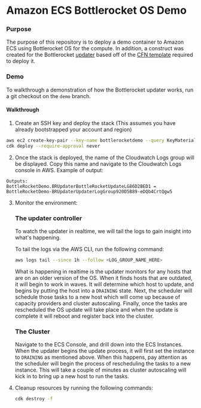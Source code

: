 # Amazon ECS Bottlerocket OS Demo

### Purpose

The purpose of this repository is to deploy a demo container to Amazon ECS using Bottlerocket OS for the compute.
In addition, a construct was created for the Bottlerocket [updater](https://github.com/bottlerocket-os/bottlerocket-ecs-updater/) based off of the [CFN template](https://github.com/bottlerocket-os/bottlerocket-ecs-updater/blob/develop/stacks/bottlerocket-ecs-updater.yaml) required to deploy it.

### Demo

To walkthrough a demonstration of how the Bottlerocket updater works, run a git checkout on the `demo` branch.

#### Walkthrough

1. Create an SSH key and deploy the stack (This assumes you have already bootstrapped your account and region)

```bash
aws ec2 create-key-pair --key-name bottlerocketdemo --query KeyMaterial --output text | tee -a brdemo.pem
cdk deploy --require-approval never
```

2. Once the stack is deployed, the name of the Cloudwatch Logs group will be displayed.
   Copy this name and navigate to the Cloudwatch Logs console in AWS.
   Example of output:

```
Outputs:
BottleRocketDemo.BRUpdaterBottleRocketUpdateLG86D2BED1 = BottleRocketDemo-BRUpdaterUpdaterLogGroup920D5B89-eDQb4CrtQgw5
```

3. Monitor the environment:

   ### The updater controller

   To watch the updater in realtime, we will tail the logs to gain insight into what's happening.

   To tail the logs via the AWS CLI, run the following command:

   ```bash
   aws logs tail --since 1h --follow <LOG_GROUP_NAME_HERE>
   ```

   What is happening in realtime is the updater monitors for any hosts that are on an older version of the OS.
   When it finds hosts that are outdated, it will begin to work in waves.
   It will determine which host to update, and begins by putting the host into a `DRAINING` state.
   Next, the scheduler will schedule those tasks to a new host which will come up because of capacity providers and cluster autoscaling.
   Finally, once the tasks are rescheduled the OS update will take place and when the update is complete it will reboot and register back into the cluster.

   ### The Cluster

   Navigate to the ECS Console, and drill down into the ECS Instances.  
   When the updater begins the update process, it will first set the instance to `DRAINING` as mentioned above.
   When this happens, pay attention as the scheduler will begin the process of rescheduling the tasks to a new instance.
   This will take a couple of minutes as cluster autoscaling will kick in to bring up a new host to run the tasks.

4. Cleanup resources by running the following commands:

   ```bash
   cdk destroy -f
   ```
